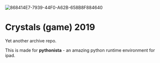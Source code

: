 ![868414E7-7939-44F0-A62B-658B8F884640](https://user-images.githubusercontent.com/31178401/193115837-fd7766b9-37f7-4626-9823-c996ed27a45a.gif)

# Crystals (game) 2019

Yet another archive repo.

This is made for **pythonista** - an amazing python runtime environment for ipad.
